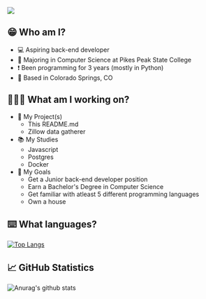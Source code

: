 ![](https://komarev.com/ghpvc/?username=andrew-programs&color=blue)
## 😁 Who am I? ##
- 💻 Aspiring back-end developer
- 📖 Majoring in Computer Science at Pikes Peak State College
- ❗️ Been programming for 3 years (mostly in Python)
- 📍 Based in Colorado Springs, CO

## 🧑🏻‍💻 What am I working on? ##
- 📐 My Project(s)
  - This README.md
  - Zillow data gatherer
- 📚 My Studies
  - Javascript
  - Postgres
  - Docker
- 🎯 My Goals
  - Get a Junior back-end developer position
  - Earn a Bachelor's Degree in Computer Science
  - Get familiar with atleast 5 different programming languages
  - Own a house

## ⌨️ What languages? ##
[![Top Langs](https://github-readme-stats.vercel.app/api/top-langs/?username=andrew-programs)](https://github.com/anuraghazra/github-readme-stats)

## 📈 GitHub Statistics ##
![Anurag's github stats](https://github-readme-stats.vercel.app/api?username=andrew-programs)
